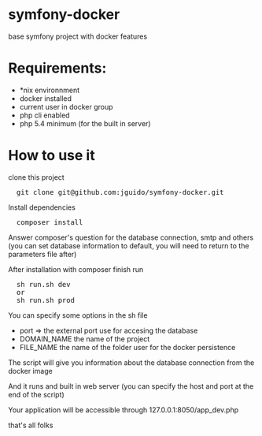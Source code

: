 # symfony-docker
base symfony project with docker features

# Requirements:
- *nix environnment
- docker installed
- current user in docker group
- php cli enabled
- php 5.4 minimum (for the built in server)

# How to use it
clone this project
<pre>
  git clone git@github.com:jguido/symfony-docker.git
</pre>

Install dependencies
<pre>
  composer install
</pre>

Answer composer's question for the database connection, smtp and others (you can set database information to default, you will need to return to the parameters file after)

After installation with composer finish run

<pre>
  sh run.sh dev
  or
  sh run.sh prod
</pre>

You can specify some options in the sh file

- port => the external port use for accesing the database
- DOMAIN_NAME the name of the project
- FILE_NAME the name of the folder user for the docker persistence

The script will give you information about the database connection from the docker image

And it runs and built in web server (you can specify the host and port at the end of the script)

Your application will be accessible through 127.0.0.1:8050/app_dev.php

that's all folks
